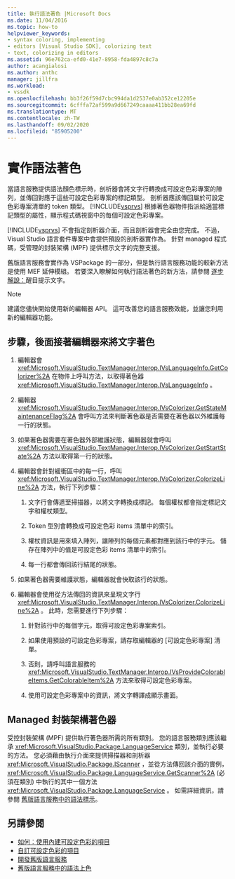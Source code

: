 ```yaml
---
title: 執行語法著色 |Microsoft Docs
ms.date: 11/04/2016
ms.topic: how-to
helpviewer_keywords:
- syntax coloring, implementing
- editors [Visual Studio SDK], colorizing text
- text, colorizing in editors
ms.assetid: 96e762ca-efd0-41e7-8958-fda4897c8c7a
author: acangialosi
ms.author: anthc
manager: jillfra
ms.workload:
- vssdk
ms.openlocfilehash: bb3f26f59d7cbc994da1d2537e0ab352ce12205e
ms.sourcegitcommit: 6cfffa72af599a9d667249caaaa411bb28ea69fd
ms.translationtype: MT
ms.contentlocale: zh-TW
ms.lasthandoff: 09/02/2020
ms.locfileid: "85905200"
---
```

# <a name="implementing-syntax-coloring"></a>實作語法著色
當語言服務提供語法顏色標示時，剖析器會將文字行轉換成可設定色彩專案的陣列，並傳回對應于這些可設定色彩專案的標記類型。 剖析器應該傳回屬於可設定色彩專案清單的 token 類型。 [!INCLUDE[vsprvs](../../code-quality/includes/vsprvs_md.md)] 根據著色器物件指派給適當標記類型的屬性，顯示程式碼視窗中的每個可設定色彩專案。

 [!INCLUDE[vsprvs](../../code-quality/includes/vsprvs_md.md)] 不會指定剖析器介面，而且剖析器會完全由您完成。 不過，Visual Studio 語言套件專案中會提供預設的剖析器實作為。 針對 managed 程式碼，受管理的封裝架構 (MPF) 提供標示文字的完整支援。

 舊版語言服務會實作為 VSPackage 的一部分，但是執行語言服務功能的較新方法是使用 MEF 延伸模組。 若要深入瞭解如何執行語法著色的新方法，請參閱 [逐步解說：](../../extensibility/walkthrough-highlighting-text.md)醒目提示文字。

> [!NOTE]
> 建議您儘快開始使用新的編輯器 API。 這可改善您的語言服務效能，並讓您利用新的編輯器功能。

## <a name="steps-followed-by-an-editor-to-colorize-text"></a>步驟，後面接著編輯器來將文字著色

1. 編輯器會 <xref:Microsoft.VisualStudio.TextManager.Interop.IVsLanguageInfo.GetColorizer%2A> 在物件上呼叫方法，以取得著色器 <xref:Microsoft.VisualStudio.TextManager.Interop.IVsLanguageInfo> 。

2. 編輯器 <xref:Microsoft.VisualStudio.TextManager.Interop.IVsColorizer.GetStateMaintenanceFlag%2A> 會呼叫方法來判斷著色器是否需要在著色器以外維護每一行的狀態。

3. 如果著色器需要在著色器外部維護狀態，編輯器就會呼叫 <xref:Microsoft.VisualStudio.TextManager.Interop.IVsColorizer.GetStartState%2A> 方法以取得第一行的狀態。

4. 編輯器會針對緩衝區中的每一行，呼叫 <xref:Microsoft.VisualStudio.TextManager.Interop.IVsColorizer.ColorizeLine%2A> 方法，執行下列步驟：

    1. 文字行會傳遞至掃描器，以將文字轉換成標記。 每個權杖都會指定標記文字和權杖類型。

    2. Token 型別會轉換成可設定色彩 items 清單中的索引。

    3. 權杖資訊是用來填入陣列，讓陣列的每個元素都對應到該行中的字元。 儲存在陣列中的值是可設定色彩 items 清單中的索引。

    4. 每一行都會傳回該行結尾的狀態。

5. 如果著色器需要維護狀態，編輯器就會快取該行的狀態。

6. 編輯器會使用從方法傳回的資訊來呈現文字行 <xref:Microsoft.VisualStudio.TextManager.Interop.IVsColorizer.ColorizeLine%2A> 。 此時，您需要進行下列步驟：

    1. 針對該行中的每個字元，取得可設定色彩專案索引。

    2. 如果使用預設的可設定色彩專案，請存取編輯器的 [可設定色彩專案] 清單。

    3. 否則，請呼叫語言服務的 <xref:Microsoft.VisualStudio.TextManager.Interop.IVsProvideColorableItems.GetColorableItem%2A> 方法來取得可設定色彩專案。

    4. 使用可設定色彩專案中的資訊，將文字轉譯成顯示畫面。

## <a name="managed-package-framework-colorizer"></a>Managed 封裝架構著色器
 受控封裝架構 (MPF) 提供執行著色器所需的所有類別。 您的語言服務類別應該繼承 <xref:Microsoft.VisualStudio.Package.LanguageService> 類別，並執行必要的方法。 您必須藉由執行介面來提供掃描器和剖析器 <xref:Microsoft.VisualStudio.Package.IScanner> ，並從方法傳回該介面的實例， <xref:Microsoft.VisualStudio.Package.LanguageService.GetScanner%2A> (必須在類別) 中執行的其中一個方法 <xref:Microsoft.VisualStudio.Package.LanguageService> 。 如需詳細資訊，請參閱 [舊版語言服務中的語法標示](../../extensibility/internals/syntax-colorizing-in-a-legacy-language-service.md)。

## <a name="see-also"></a>另請參閱
- [如何︰使用內建可設定色彩的項目](../../extensibility/internals/how-to-use-built-in-colorable-items.md)
- [自訂可設定色彩的項目](../../extensibility/internals/custom-colorable-items.md)
- [開發舊版語言服務](../../extensibility/internals/developing-a-legacy-language-service.md)
- [舊版語言服務中的語法上色](../../extensibility/internals/syntax-colorizing-in-a-legacy-language-service.md)
